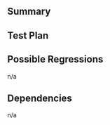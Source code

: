 ## Summary
<!-- Explain the implementation and architectural changes you're introducing with this PR. -->


## Test Plan
<!-- Describe how your changes should be tested. -->


## Possible Regressions
<!-- Features that may be impacted by these changes. -->

n/a

## Dependencies
<!-- Link to other PRs or tickets. -->

n/a